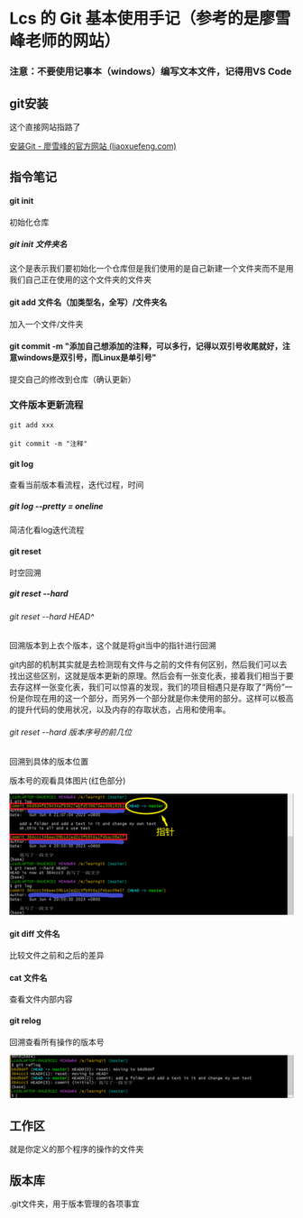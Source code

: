 # Lcs 的 Git 基本使用手记（参考的是廖雪峰老师的网站）

### 注意：不要使用记事本（windows）编写文本文件，记得用VS Code

## git安装

这个直接网站指路了

[安装Git - 廖雪峰的官方网站 (liaoxuefeng.com)](https://www.liaoxuefeng.com/wiki/896043488029600/896067074338496)

## 指令笔记

#### git init

初始化仓库

##### git init 文件夹名

这个是表示我们要初始化一个仓库但是我们使用的是自己新建一个文件夹而不是用我们自己正在使用的这个文件夹的文件夹

#### git add 文件名（加类型名，全写）/文件夹名

加入一个文件/文件夹

#### git commit -m "添加自己想添加的注释，可以多行，记得以双引号收尾就好，注意windows是双引号，而Linux是单引号"

提交自己的修改到仓库（确认更新）

### 文件版本更新流程

```git
git add xxx

git commit -m "注释"
```

#### git log

查看当前版本看流程，迭代过程，时间

##### git log --pretty = oneline

简洁化看log迭代流程

#### git reset

时空回溯

##### git reset --hard

###### git reset --hard HEAD^

回溯版本到上衣个版本，这个就是将git当中的指针进行回溯

git内部的机制其实就是去检测现有文件与之前的文件有何区别，然后我们可以去找出这些区别，这就是版本更新的原理。然后会有一张变化表，接着我们相当于要去存这样一张变化表，我们可以惊喜的发现，我们的项目相遇只是存取了“两份”一份是你现在用的这一个部分，而另外一个部分就是你未使用的部分。这样可以极高的提升代码的使用状况，以及内存的存取状态，占用和使用率。

###### git reset --hard 版本序号的前几位

回溯到具体的版本位置

版本号的观看具体图片(红色部分)

![img](img\\version_code1.png)

#### git diff 文件名

比较文件之前和之后的差异

#### cat 文件名

查看文件内部内容

#### git relog

回溯查看所有操作的版本号

![img](img//relog1.png)


## 工作区

就是你定义的那个程序的操作的文件夹

## 版本库

.git文件夹，用于版本管理的各项事宜
